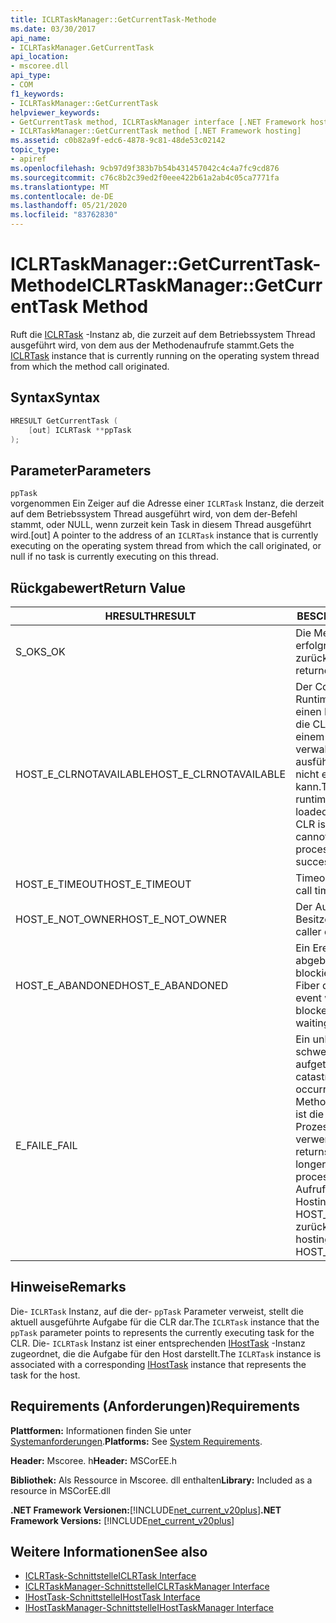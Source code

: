 ```yaml
---
title: ICLRTaskManager::GetCurrentTask-Methode
ms.date: 03/30/2017
api_name:
- ICLRTaskManager.GetCurrentTask
api_location:
- mscoree.dll
api_type:
- COM
f1_keywords:
- ICLRTaskManager::GetCurrentTask
helpviewer_keywords:
- GetCurrentTask method, ICLRTaskManager interface [.NET Framework hosting]
- ICLRTaskManager::GetCurrentTask method [.NET Framework hosting]
ms.assetid: c0b82a9f-edc6-4878-9c81-48de53c02142
topic_type:
- apiref
ms.openlocfilehash: 9cb97d9f383b7b54b431457042c4c4a7fc9cd876
ms.sourcegitcommit: c76c8b2c39ed2f0eee422b61a2ab4c05ca7771fa
ms.translationtype: MT
ms.contentlocale: de-DE
ms.lasthandoff: 05/21/2020
ms.locfileid: "83762830"
---
```

# <a name="iclrtaskmanagergetcurrenttask-method"></a><span data-ttu-id="3e979-102">ICLRTaskManager::GetCurrentTask-Methode</span><span class="sxs-lookup"><span data-stu-id="3e979-102">ICLRTaskManager::GetCurrentTask Method</span></span>
<span data-ttu-id="3e979-103">Ruft die [ICLRTask](iclrtask-interface.md) -Instanz ab, die zurzeit auf dem Betriebssystem Thread ausgeführt wird, von dem aus der Methodenaufrufe stammt.</span><span class="sxs-lookup"><span data-stu-id="3e979-103">Gets the [ICLRTask](iclrtask-interface.md) instance that is currently running on the operating system thread from which the method call originated.</span></span>  
  
## <a name="syntax"></a><span data-ttu-id="3e979-104">Syntax</span><span class="sxs-lookup"><span data-stu-id="3e979-104">Syntax</span></span>  
  
```cpp  
HRESULT GetCurrentTask (  
    [out] ICLRTask **ppTask  
);  
```  
  
## <a name="parameters"></a><span data-ttu-id="3e979-105">Parameter</span><span class="sxs-lookup"><span data-stu-id="3e979-105">Parameters</span></span>  
 `ppTask`  
 <span data-ttu-id="3e979-106">vorgenommen Ein Zeiger auf die Adresse einer `ICLRTask` Instanz, die derzeit auf dem Betriebssystem Thread ausgeführt wird, von dem der-Befehl stammt, oder NULL, wenn zurzeit kein Task in diesem Thread ausgeführt wird.</span><span class="sxs-lookup"><span data-stu-id="3e979-106">[out] A pointer to the address of an `ICLRTask` instance that is currently executing on the operating system thread from which the call originated, or null if no task is currently executing on this thread.</span></span>  
  
## <a name="return-value"></a><span data-ttu-id="3e979-107">Rückgabewert</span><span class="sxs-lookup"><span data-stu-id="3e979-107">Return Value</span></span>  
  
|<span data-ttu-id="3e979-108">HRESULT</span><span class="sxs-lookup"><span data-stu-id="3e979-108">HRESULT</span></span>|<span data-ttu-id="3e979-109">BESCHREIBUNG</span><span class="sxs-lookup"><span data-stu-id="3e979-109">Description</span></span>|  
|-------------|-----------------|  
|<span data-ttu-id="3e979-110">S_OK</span><span class="sxs-lookup"><span data-stu-id="3e979-110">S_OK</span></span>|<span data-ttu-id="3e979-111">Die Methode wurde erfolgreich zurückgegeben.</span><span class="sxs-lookup"><span data-stu-id="3e979-111">The method returned successfully.</span></span>|  
|<span data-ttu-id="3e979-112">HOST_E_CLRNOTAVAILABLE</span><span class="sxs-lookup"><span data-stu-id="3e979-112">HOST_E_CLRNOTAVAILABLE</span></span>|<span data-ttu-id="3e979-113">Der Common Language Runtime (CLR) wurde nicht in einen Prozess geladen, oder die CLR befindet sich in einem Zustand, in dem Sie verwalteten Code nicht ausführen oder den-Befehl nicht erfolgreich verarbeiten kann.</span><span class="sxs-lookup"><span data-stu-id="3e979-113">The common language runtime (CLR) has not been loaded into a process, or the CLR is in a state in which it cannot run managed code or process the call successfully.</span></span>|  
|<span data-ttu-id="3e979-114">HOST_E_TIMEOUT</span><span class="sxs-lookup"><span data-stu-id="3e979-114">HOST_E_TIMEOUT</span></span>|<span data-ttu-id="3e979-115">Timeout des Aufrufes.</span><span class="sxs-lookup"><span data-stu-id="3e979-115">The call timed out.</span></span>|  
|<span data-ttu-id="3e979-116">HOST_E_NOT_OWNER</span><span class="sxs-lookup"><span data-stu-id="3e979-116">HOST_E_NOT_OWNER</span></span>|<span data-ttu-id="3e979-117">Der Aufrufer ist nicht Besitzer der Sperre.</span><span class="sxs-lookup"><span data-stu-id="3e979-117">The caller does not own the lock.</span></span>|  
|<span data-ttu-id="3e979-118">HOST_E_ABANDONED</span><span class="sxs-lookup"><span data-stu-id="3e979-118">HOST_E_ABANDONED</span></span>|<span data-ttu-id="3e979-119">Ein Ereignis wurde abgebrochen, während ein blockierter Thread oder eine Fiber darauf wartete.</span><span class="sxs-lookup"><span data-stu-id="3e979-119">An event was canceled while a blocked thread or fiber was waiting on it.</span></span>|  
|<span data-ttu-id="3e979-120">E_FAIL</span><span class="sxs-lookup"><span data-stu-id="3e979-120">E_FAIL</span></span>|<span data-ttu-id="3e979-121">Ein unbekannter schwerwiegender Fehler ist aufgetreten.</span><span class="sxs-lookup"><span data-stu-id="3e979-121">An unknown catastrophic failure occurred.</span></span> <span data-ttu-id="3e979-122">Wenn eine Methode E_FAIL zurückgibt, ist die CLR innerhalb des Prozesses nicht mehr verwendbar.</span><span class="sxs-lookup"><span data-stu-id="3e979-122">When a method returns E_FAIL, the CLR is no longer usable within the process.</span></span> <span data-ttu-id="3e979-123">Nachfolgende Aufrufe von Hostingmethoden geben HOST_E_CLRNOTAVAILABLE zurück.</span><span class="sxs-lookup"><span data-stu-id="3e979-123">Subsequent calls to hosting methods return HOST_E_CLRNOTAVAILABLE.</span></span>|  
  
## <a name="remarks"></a><span data-ttu-id="3e979-124">Hinweise</span><span class="sxs-lookup"><span data-stu-id="3e979-124">Remarks</span></span>  
 <span data-ttu-id="3e979-125">Die- `ICLRTask` Instanz, auf die der- `ppTask` Parameter verweist, stellt die aktuell ausgeführte Aufgabe für die CLR dar.</span><span class="sxs-lookup"><span data-stu-id="3e979-125">The `ICLRTask` instance that the `ppTask` parameter points to represents the currently executing task for the CLR.</span></span> <span data-ttu-id="3e979-126">Die- `ICLRTask` Instanz ist einer entsprechenden [IHostTask](ihosttask-interface.md) -Instanz zugeordnet, die die Aufgabe für den Host darstellt.</span><span class="sxs-lookup"><span data-stu-id="3e979-126">The `ICLRTask` instance is associated with a corresponding [IHostTask](ihosttask-interface.md) instance that represents the task for the host.</span></span>  
  
## <a name="requirements"></a><span data-ttu-id="3e979-127">Requirements (Anforderungen)</span><span class="sxs-lookup"><span data-stu-id="3e979-127">Requirements</span></span>  
 <span data-ttu-id="3e979-128">**Plattformen:** Informationen finden Sie unter [Systemanforderungen](../../get-started/system-requirements.md).</span><span class="sxs-lookup"><span data-stu-id="3e979-128">**Platforms:** See [System Requirements](../../get-started/system-requirements.md).</span></span>  
  
 <span data-ttu-id="3e979-129">**Header:** Mscoree. h</span><span class="sxs-lookup"><span data-stu-id="3e979-129">**Header:** MSCorEE.h</span></span>  
  
 <span data-ttu-id="3e979-130">**Bibliothek:** Als Ressource in Mscoree. dll enthalten</span><span class="sxs-lookup"><span data-stu-id="3e979-130">**Library:** Included as a resource in MSCorEE.dll</span></span>  
  
 <span data-ttu-id="3e979-131">**.NET Framework Versionen:**[!INCLUDE[net_current_v20plus](../../../../includes/net-current-v20plus-md.md)]</span><span class="sxs-lookup"><span data-stu-id="3e979-131">**.NET Framework Versions:** [!INCLUDE[net_current_v20plus](../../../../includes/net-current-v20plus-md.md)]</span></span>  
  
## <a name="see-also"></a><span data-ttu-id="3e979-132">Weitere Informationen</span><span class="sxs-lookup"><span data-stu-id="3e979-132">See also</span></span>

- [<span data-ttu-id="3e979-133">ICLRTask-Schnittstelle</span><span class="sxs-lookup"><span data-stu-id="3e979-133">ICLRTask Interface</span></span>](iclrtask-interface.md)
- [<span data-ttu-id="3e979-134">ICLRTaskManager-Schnittstelle</span><span class="sxs-lookup"><span data-stu-id="3e979-134">ICLRTaskManager Interface</span></span>](iclrtaskmanager-interface.md)
- [<span data-ttu-id="3e979-135">IHostTask-Schnittstelle</span><span class="sxs-lookup"><span data-stu-id="3e979-135">IHostTask Interface</span></span>](ihosttask-interface.md)
- [<span data-ttu-id="3e979-136">IHostTaskManager-Schnittstelle</span><span class="sxs-lookup"><span data-stu-id="3e979-136">IHostTaskManager Interface</span></span>](ihosttaskmanager-interface.md)

